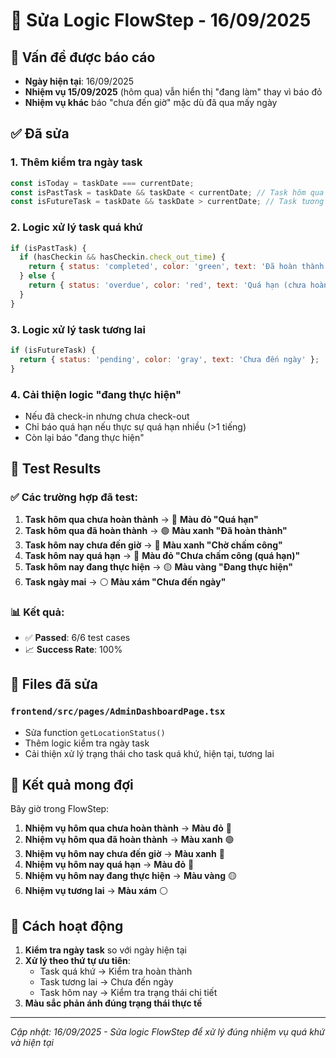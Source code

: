 # 🔧 Sửa Logic FlowStep - 16/09/2025

## 🚨 Vấn đề được báo cáo
- **Ngày hiện tại**: 16/09/2025
- **Nhiệm vụ 15/09/2025** (hôm qua) vẫn hiển thị "đang làm" thay vì báo đỏ
- **Nhiệm vụ khác** báo "chưa đến giờ" mặc dù đã qua mấy ngày

## ✅ Đã sửa

### 1. **Thêm kiểm tra ngày task**
```javascript
const isToday = taskDate === currentDate;
const isPastTask = taskDate && taskDate < currentDate; // Task hôm qua hoặc trước đó
const isFutureTask = taskDate && taskDate > currentDate; // Task tương lai
```

### 2. **Logic xử lý task quá khứ**
```javascript
if (isPastTask) {
  if (hasCheckin && hasCheckin.check_out_time) {
    return { status: 'completed', color: 'green', text: 'Đã hoàn thành' };
  } else {
    return { status: 'overdue', color: 'red', text: 'Quá hạn (chưa hoàn thành)' };
  }
}
```

### 3. **Logic xử lý task tương lai**
```javascript
if (isFutureTask) {
  return { status: 'pending', color: 'gray', text: 'Chưa đến ngày' };
}
```

### 4. **Cải thiện logic "đang thực hiện"**
- Nếu đã check-in nhưng chưa check-out
- Chỉ báo quá hạn nếu thực sự quá hạn nhiều (>1 tiếng)
- Còn lại báo "đang thực hiện"

## 🧪 Test Results

### ✅ Các trường hợp đã test:
1. **Task hôm qua chưa hoàn thành** → 🔴 **Màu đỏ "Quá hạn"**
2. **Task hôm qua đã hoàn thành** → 🟢 **Màu xanh "Đã hoàn thành"**
3. **Task hôm nay chưa đến giờ** → 🔵 **Màu xanh "Chờ chấm công"**
4. **Task hôm nay quá hạn** → 🔴 **Màu đỏ "Chưa chấm công (quá hạn)"**
5. **Task hôm nay đang thực hiện** → 🟡 **Màu vàng "Đang thực hiện"**
6. **Task ngày mai** → ⚪ **Màu xám "Chưa đến ngày"**

### 📊 Kết quả:
- ✅ **Passed**: 6/6 test cases
- 📈 **Success Rate**: 100%

## 📁 Files đã sửa

### `frontend/src/pages/AdminDashboardPage.tsx`
- Sửa function `getLocationStatus()` 
- Thêm logic kiểm tra ngày task
- Cải thiện xử lý trạng thái cho task quá khứ, hiện tại, tương lai

## 🎯 Kết quả mong đợi

Bây giờ trong FlowStep:
1. **Nhiệm vụ hôm qua chưa hoàn thành** → **Màu đỏ** 🔴
2. **Nhiệm vụ hôm qua đã hoàn thành** → **Màu xanh** 🟢  
3. **Nhiệm vụ hôm nay chưa đến giờ** → **Màu xanh** 🔵
4. **Nhiệm vụ hôm nay quá hạn** → **Màu đỏ** 🔴
5. **Nhiệm vụ hôm nay đang thực hiện** → **Màu vàng** 🟡
6. **Nhiệm vụ tương lai** → **Màu xám** ⚪

## 🔧 Cách hoạt động

1. **Kiểm tra ngày task** so với ngày hiện tại
2. **Xử lý theo thứ tự ưu tiên**:
   - Task quá khứ → Kiểm tra hoàn thành
   - Task tương lai → Chưa đến ngày
   - Task hôm nay → Kiểm tra trạng thái chi tiết
3. **Màu sắc phản ánh đúng trạng thái thực tế**

---
*Cập nhật: 16/09/2025 - Sửa logic FlowStep để xử lý đúng nhiệm vụ quá khứ và hiện tại*
